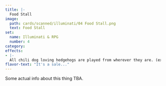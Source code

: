 ```yaml
---
title: |-
  Food Stall
image: 
  path: cards/scanned/illuminati/04 Food Stall.png
  text: Food Stall
set:
  name: Illuminati & RPG
  number: 4
category: 
effects: 
- |-
  All chili dog loving hedgehogs are played from wherever they are. (except banish pile)
flavor-text: "It's a sale..."
---
```

Some actual info about this thing TBA.
